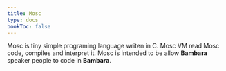 ```yaml
---
title: Mosc
type: docs
bookToc: false
---
```

Mosc is tiny simple programing language writen in C.  Mosc VM read Mosc code, compiles and interpret it.  Mosc is intended to be allow **Bambara** speaker people to code in **Bambara**.

